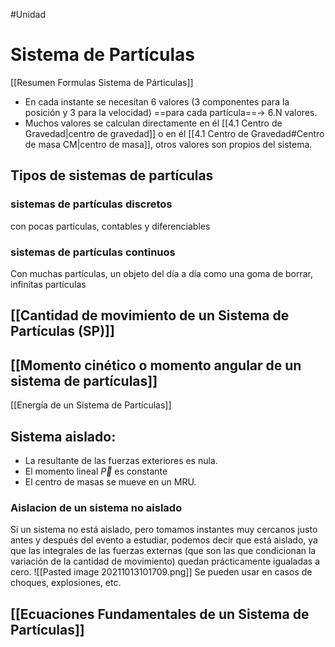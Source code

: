 #Unidad 
# Sistema de Partículas

[[Resumen Formulas Sistema de Párticulas]]
- En cada instante se necesitan 6 valores (3 componentes para la posición y 3 para la velocidad) ==para cada partícula==→ 6.N valores.
- Muchos valores se calculan directamente en él [[4.1 Centro de Gravedad|centro de gravedad]] o en él [[4.1 Centro de Gravedad#Centro de masa CM|centro de masa]], otros valores son propios del sistema. 

## Tipos de sistemas de partículas
### sistemas de partículas discretos
con pocas partículas, contables y diferenciables
### sistemas de partículas continuos
Con muchas partículas, un objeto del día a día como una goma de borrar, infinitas partículas

 ## [[Cantidad de movimiento de un Sistema de Partículas (SP)]]
## [[Momento cinético o momento angular de un sistema de partículas]]
[[Energía de un Sistema de Partículas]]

## Sistema aislado: 
- La resultante de las fuerzas exteriores es nula.
- El momento lineal $\vec P$ es constante
- El centro de masas se mueve en un MRU.

### Aislacion de un sistema no aislado
Si un sistema no está aislado, pero tomamos instantes muy cercanos justo antes y después del evento a estudiar, podemos decir que está aislado, ya que las integrales de las fuerzas externas (que son las que condicionan la variación de la cantidad de movimiento) quedan prácticamente igualadas a cero. ![[Pasted image 20211013101709.png]]
Se pueden usar en casos de choques, explosiones, etc.

## [[Ecuaciones Fundamentales de un Sistema de Partículas]]
